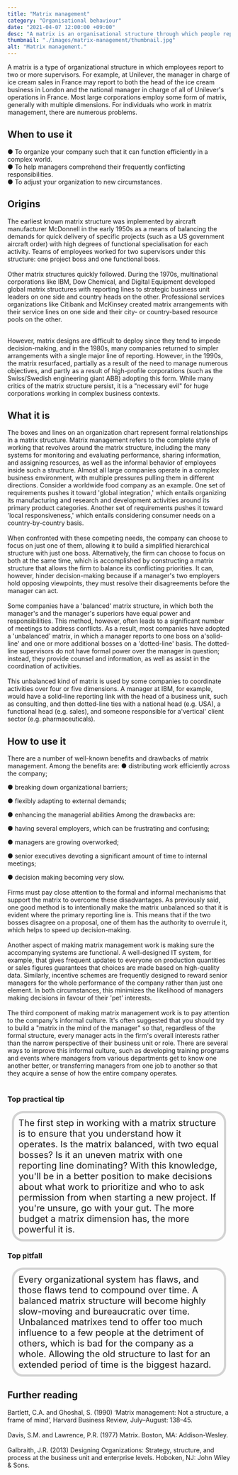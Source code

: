 ```yaml
---
title: "Matrix management"
category: "Organisational behaviour"
date: "2021-04-07 12:00:00 +09:00"
desc: "A matrix is an organisational structure through which people report to two or more bosses."
thumbnail: "./images/matrix-management/thumbnail.jpg"
alt: "Matrix management."
---
```


A matrix is a type of organizational structure in which employees report to two or more supervisors. For example, at Unilever, the manager in charge of ice cream sales in France may report to both the head of the ice cream business in London and the national manager in charge of all of Unilever's operations in France. Most large corporations employ some form of matrix, generally with multiple dimensions. For individuals who work in matrix management, there are numerous problems. <br>

## When to use it
● To organize your company such that it can function efficiently in a complex world.<br>
● To help managers comprehend their frequently conflicting responsibilities.<br>
● To adjust your organization to new circumstances. <br>

## Origins
The earliest known matrix structure was implemented by aircraft manufacturer McDonnell in the early 1950s as a means of balancing the demands for quick delivery of specific projects (such as a US government aircraft order) with high degrees of functional specialisation for each activity. Teams of employees worked for two supervisors under this structure: one project boss and one functional boss. <br><br>
Other matrix structures quickly followed. During the 1970s, multinational corporations like IBM, Dow Chemical, and Digital Equipment developed global matrix structures with reporting lines to strategic business unit leaders on one side and country heads on the other. Professional services organizations like Citibank and McKinsey created matrix arrangements with their service lines on one side and their city- or country-based resource pools on the other. <br><br>

However, matrix designs are difficult to deploy since they tend to impede decision-making, and in the 1980s, many companies returned to simpler arrangements with a single major line of reporting. However, in the 1990s, the matrix resurfaced, partially as a result of the need to manage numerous objectives, and partly as a result of high-profile corporations (such as the Swiss/Swedish engineering giant ABB) adopting this form. While many critics of the matrix structure persist, it is a "necessary evil" for huge corporations working in complex business contexts. <br>

## What it is
The boxes and lines on an organization chart represent formal relationships in a matrix structure. Matrix management refers to the complete style of working that revolves around the matrix structure, including the many systems for monitoring and evaluating performance, sharing information, and assigning resources, as well as the informal behavior of employees inside such a structure. Almost all large companies operate in a complex business environment, with multiple pressures pulling them in different directions. Consider a worldwide food company as an example. One set of requirements pushes it toward 'global integration,' which entails organizing its manufacturing and research and development activities around its primary product categories. Another set of requirements pushes it toward 'local responsiveness,' which entails considering consumer needs on a country-by-country basis.<br><br>
When confronted with these competing needs, the company can choose to focus on just one of them, allowing it to build a simplified hierarchical structure with just one boss. Alternatively, the firm can choose to focus on both at the same time, which is accomplished by constructing a matrix structure that allows the firm to balance its conflicting priorities. It can, however, hinder decision-making because if a manager's two employers hold opposing viewpoints, they must resolve their disagreements before the manager can act. <br><br>
Some companies have a 'balanced' matrix structure, in which both the manager's and the manager's superiors have equal power and responsibilities. This method, however, often leads to a significant number of meetings to address conflicts. As a result, most companies have adopted a 'unbalanced' matrix, in which a manager reports to one boss on a'solid-line' and one or more additional bosses on a 'dotted-line' basis. The dotted-line supervisors do not have formal power over the manager in question; instead, they provide counsel and information, as well as assist in the coordination of activities. <br><br>
This unbalanced kind of matrix is used by some companies to coordinate activities over four or five dimensions. A manager at IBM, for example, would have a solid-line reporting link with the head of a business unit, such as consulting, and then dotted-line ties with a national head (e.g. USA), a functional head (e.g. sales), and someone responsible for a'vertical' client sector (e.g. pharmaceuticals).<br>

## How to use it
There are a number of well-known benefits and drawbacks of matrix management. Among the benefits are:
● distributing work efficiently across the company;

● breaking down organizational barriers;

● flexibly adapting to external demands;

● enhancing the managerial abilities Among the drawbacks are:

● having several employers, which can be frustrating and confusing;

● managers are growing overworked;

● senior executives devoting a significant amount of time to internal meetings;

● decision making becoming very slow.<br><br>
Firms must pay close attention to the formal and informal mechanisms that support the matrix to overcome these disadvantages. As previously said, one good method is to intentionally make the matrix unbalanced so that it is evident where the primary reporting line is. This means that if the two bosses disagree on a proposal, one of them has the authority to overrule it, which helps to speed up decision-making. <br><br>
Another aspect of making matrix management work is making sure the accompanying systems are functional. A well-designed IT system, for example, that gives frequent updates to everyone on production quantities or sales figures guarantees that choices are made based on high-quality data. Similarly, incentive schemes are frequently designed to reward senior managers for the whole performance of the company rather than just one element. In both circumstances, this minimizes the likelihood of managers making decisions in favour of their 'pet' interests. <br><br>
The third component of making matrix management work is to pay attention to the company's informal culture. It's often suggested that you should try to build a "matrix in the mind of the manager" so that, regardless of the formal structure, every manager acts in the firm's overall interests rather than the narrow perspective of their business unit or role. There are several ways to improve this informal culture, such as developing training programs and events where managers from various departments get to know one another better, or transferring managers from one job to another so that they acquire a sense of how the entire company operates. <br><br>

### Top practical tip
<div style="background:transparent;
            border-radius: 25px; 
            font-size: 20px; 
            padding: 10px; 
            border: 5px solid lightgray; 
            margin: 10px;">The first step in working with a matrix structure is to ensure that you understand how it operates. Is the matrix balanced, with two equal bosses? Is it an uneven matrix with one reporting line dominating? With this knowledge, you'll be in a better position to make decisions about what work to prioritize and who to ask permission from when starting a new project. If you're unsure, go with your gut. The more budget a matrix dimension has, the more powerful it is.<br></div>

### Top pitfall
<div style="background:transparent;
            border-radius: 25px; 
            font-size: 20px; 
            padding: 10px; 
            border: 5px solid lightgray; 
            margin: 10px;">
Every organizational system has flaws, and those flaws tend to compound over time. A balanced matrix structure will become highly slow-moving and bureaucratic over time. Unbalanced matrixes tend to offer too much influence to a few people at the detriment of others, which is bad for the company as a whole. Allowing the old structure to last for an extended period of time is the biggest hazard.<br></div>

## Further reading
Bartlett, C.A. and Ghoshal, S. (1990) ‘Matrix management: Not a structure, a frame of mind’, Harvard Business Review, July–August: 138–45.<br><br>
Davis, S.M. and Lawrence, P.R. (1977) Matrix. Boston, MA: Addison-Wesley.<br><br>
Galbraith, J.R. (2013) Designing Organizations: Strategy, structure, and process at the business unit and enterprise levels. Hoboken, NJ: John Wiley & Sons.<br><br>
